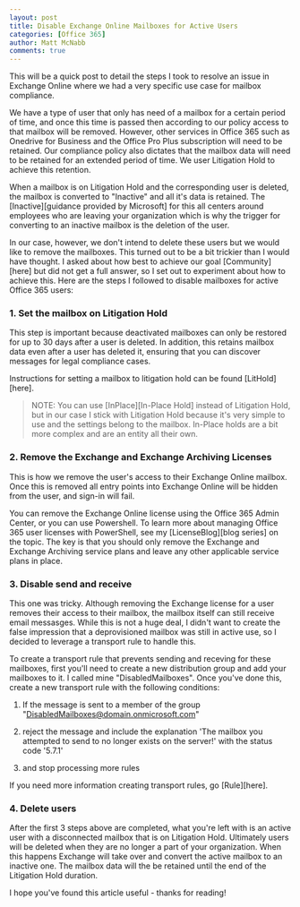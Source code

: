 ```yaml
---
layout: post
title: Disable Exchange Online Mailboxes for Active Users
categories: [Office 365]
author: Matt McNabb
comments: true
---
```


[Inactive]: https://technet.microsoft.com/en-us/library/dn144876(v=exchg.150).aspx
[Community]: https://community.office365.com/en-us/f/148/p/444880/1137949#1137949
[LitHold]: https://technet.microsoft.com/en-us/library/dn743673%28v=exchg.150%29.aspx?f=255
[InPlace]: https://technet.microsoft.com/en-us/library/dd979797(v=exchg.150).aspx
[LicenseBlog]: /Office-365-Licensing_1
[Rule]: https://technet.microsoft.com/en-us/library/jj919238%28v=exchg.150%29.aspx?f=255&MSPPError=-2147217396

This will be a quick post to detail the steps I took to resolve an issue in Exchange Online where we had a very specific use case for mailbox compliance.

We have a type of user that only has need of a mailbox for a certain period of time, and once this time is passed then according to our policy access to that mailbox will be removed. However, other services in Office 365 such as Onedrive for Business and the Office Pro Plus subscription will need to be retained. Our compliance policy also dictates that the mailbox data will need to be retained for an extended period of time. We user Litigation Hold to achieve this retention.

When a mailbox is on Litigation Hold and the corresponding user is deleted, the mailbox is converted to "Inactive" and all it's data is retained. The [Inactive][guidance provided by Microsoft] for this all centers around employees who are leaving your organization which is why the trigger for converting to an inactive mailbox is the deletion of the user.

In our case, however, we don't intend to delete these users but we would like to remove the mailboxes. This turned out to be a bit trickier than I would have thought. I asked about how best to achieve our goal [Community][here] but did not get a full answer, so I set out to experiment about how to achieve this. Here are the steps I followed to disable mailboxes for active Office 365 users:

### 1. Set the mailbox on Litigation Hold

This step is important because deactivated mailboxes can only be restored for up to 30 days after a user is deleted. In addition, this retains mailbox data even after a user has deleted it, ensuring that you can discover messages for legal compliance cases.

Instructions for setting a mailbox to litigation hold can be found [LitHold][here].

> NOTE: You can use [InPlace][In-Place Hold] instead of Litigation Hold, but in our case I stick with Litigation Hold because it's very simple to use and the settings belong to the mailbox. In-Place holds are a bit more complex and are an entity all their own.

### 2. Remove the Exchange and Exchange Archiving Licenses

This is how we remove the user's access to their Exchange Online mailbox. Once this is removed all entry points into Exchange Online will be hidden from the user, and sign-in will fail.

You can remove the Exchange Online license using the Office 365 Admin Center, or you can use Powershell. To learn more about managing Office 365 user licenses with PowerShell, see my [LicenseBlog][blog series] on the topic. The key is that you should only remove the Exchange and Exchange Archiving service plans and leave any other applicable service plans in place.

### 3. Disable send and receive

This one was tricky. Although removing the Exchange license for a user removes their access to their mailbox, the mailbox itself can still receive email messasges. While this is not a huge deal, I didn't want to create the false impression that a deprovisioned mailbox was still in active use, so I decided to leverage a transport rule to handle this.

To create a transport rule that prevents sending and receving for these mailboxes, first you'll need to create a new distribution group and add your mailboxes to it. I called mine "DisabledMailboxes". Once you've done this, create a new transport rule with the following conditions:

1. If the message is sent to a member of the group "DisabledMailboxes@domain.onmicrosoft.com"

2. reject the message and include the explanation 'The mailbox you attempted to send to no longer exists on the server!' with the status code '5.7.1'

3. and stop processing more rules

If you need more information creating transport rules, go [Rule][here].

### 4. Delete users

After the first 3 steps above are completed, what you're left with is an active user with a disconnected mailbox that is on Litigation Hold. Ultimately users will be deleted when they are no longer a part of your organization. When this happens Exchange will take over and convert the active mailbox to an inactive one. The mailbox data will the be retained until the end of the Litigation Hold duration.

I hope you've found this article useful - thanks for reading!